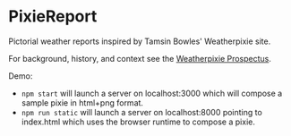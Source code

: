 # PixieReport
Pictorial weather reports inspired by Tamsin Bowles' Weatherpixie site.

For background, history, and context see the [Weatherpixie Prospectus](doc/weatherpixie-prospectus.md).

Demo:

* `npm start` will launch a server on localhost:3000 which will compose a sample pixie in html+png format.
* `npm run static` will launch a server on localhost:8000 pointing to index.html which uses the browser runtime to compose a pixie.

